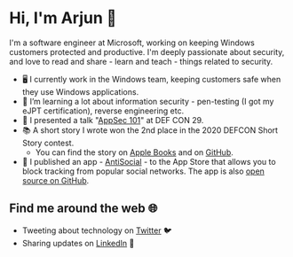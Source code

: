 # Hi, I'm Arjun 👋



I'm a software engineer at Microsoft, working on keeping Windows customers protected and productive. I'm deeply passionate about security, and love to read and share - learn and teach - things related to security.

- 🖥️ I currently work in the Windows team, keeping customers safe when they use Windows applications.
- 🌱 I’m learning a lot about information security - pen-testing (I got my eJPT certification), reverse engineering etc.
-  I presented a talk "[AppSec 101](https://youtu.be/7jiUt_TqfG4)" at DEF CON 29.
- 📚 A short story I wrote won the 2nd place in the 2020 DEFCON Short Story contest.
  - You can find the story on [Apple Books](https://books.apple.com/us/book/plug-and-play/id1521590505) and on [GitHub](https://gist.github.com/504f8100bcd01bf2b998c674a390f6f0).
- 📱 I published an app - [AntiSocial](https://apps.apple.com/us/app/anti-social/id1516200820) - to the App Store that allows you to block tracking from popular social networks. The app is also [open source on GitHub](https://github.com/247arjun/AntiSocialApp).

## Find me around the web 🌐
- Tweeting about technology on [Twitter](https://twitter.com/247arjun) 🐦
- Sharing updates on [LinkedIn](https://www.linkedin.com/in/247arjun) 👔

<!--
**247arjun/247arjun** is a ✨ _special_ ✨ repository because its `README.md` (this file) appears on your GitHub profile.

Here are some ideas to get you started:

- 🔭 I’m currently working on ...
- 🌱 I’m currently learning ...
- 👯 I’m looking to collaborate on ...
- 🤔 I’m looking for help with ...
- 💬 Ask me about ...
- 📫 How to reach me: ...
- 😄 Pronouns: ...
- ⚡ Fun fact: ...
-->
